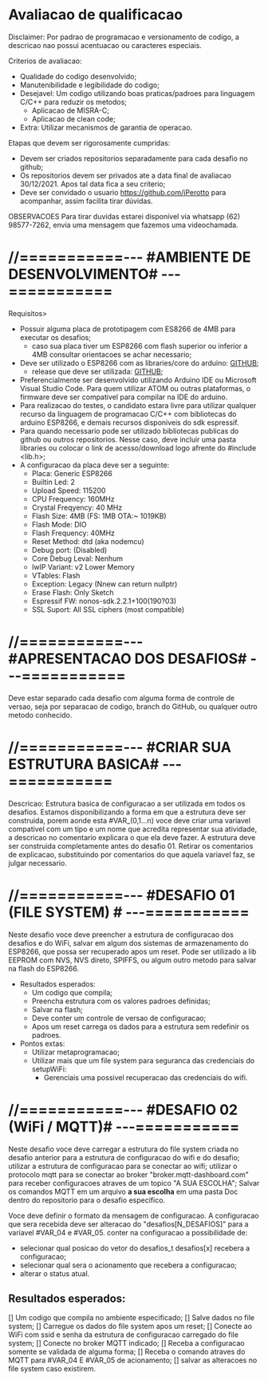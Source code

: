 # Avaliacao de qualificacao

Disclaimer: Por padrao de programacao e versionamento de codigo, a descricao nao possui acentuacao ou caracteres especiais.

Criterios de avaliacao:
* Qualidade do codigo desenvolvido;
* Manutenibilidade e legibilidade do codigo;
* Desejavel: Um codigo utilizando boas praticas/padroes para linguagem C/C++ para reduzir os metodos;
	* Aplicacao de MISRA-C;
	* Aplicacao de clean code;
* Extra: Utilizar mecanismos de garantia de operacao.

Etapas que devem ser rigorosamente cumpridas:
*	Devem ser criados repositorios separadamente para cada desafio no github;
*	Os repositorios devem ser privados ate a data final de avaliacao 30/12/2021. Apos tal data fica a seu criterio;
*	Deve ser convidado o usuario https://github.com/jPerotto para acompanhar, assim facilita tirar dúvidas.

OBSERVACOES
Para tirar duvidas estarei disponível via whatsapp (62) 98577-7262, envia uma mensagem que fazemos uma videochamada.


# //===========--- #AMBIENTE DE DESENVOLVIMENTO# ---===========
Requisitos>
*	Possuir alguma placa de prototipagem com ES8266 de 4MB para executar os desafios;
	* caso sua placa tiver um ESP8266 com flash superior ou inferior a 4MB consultar orientacoes se achar necessario;
*	Deve ser utilizado o ESP8266 com as libraries/core do arduino: [GITHUB](https://github.com/esp8266/Arduino);
	* release que deve ser utilizada: [GITHUB](https://github.com/esp8266/Arduino/releases/tag/2.7.4);
*	Preferencialmente ser desenvolvido utilizando Arduino IDE ou Microsoft Visual Studio Code. Para quem utilizar ATOM ou outras plataformas, o firmware deve ser compativel para compilar na IDE do arduino.
*	Para realizacao do testes, o candidato estara livre para utilizar qualquer recurso da linguagem de programacao C/C++ com bibliotecas do arduino ESP8266, e demais recursos disponiveis do sdk espressif.
*	Para quando necessario pode ser utilizado bibliotecas publicas do github ou outros repositorios. Nesse caso, deve incluir uma pasta libraries ou colocar o link de acesso/download logo afrente do #include <lib.h>;
*	A configuracao da placa deve ser a seguinte:
	* Placa: Generic ESP8266
	* Builtin Led: 2
	* Upload Speed: 115200
	* CPU Frequency: 160MHz
	* Crystal Freqyency: 40 MHz
	* Flash Size: 4MB (FS: 1MB OTA:~ 1019KB)
	* Flash Mode: DIO
	* Flash Frequency: 40MHz
	* Reset Method: dtd (aka nodemcu)
	* Debug port: (Disabled)
	* Core Debug Leval: Nenhum
	* lwIP Variant: v2 Lower Memory
	* VTables: Flash
	* Exception: Legacy (Nnew can return nullptr)
	* Erase Flash: Only Sketch
	* Espressif FW: nonos-sdk.2.2.1+100(190?03)
	* SSL Suport: All SSL ciphers (most compatible)


# //===========--- #APRESENTACAO DOS DESAFIOS# ---===========
Deve estar separado cada desafio com alguma forma de controle de versao, seja por separacao de codigo, branch do GitHub, ou qualquer outro metodo conhecido.

# //===========--- #CRIAR SUA ESTRUTURA BASICA# ---===========
Descricao: Estrutura basica de configuracao a ser utilizada em todos os desafios. Estamos disponibilizando a forma em que a estrutura deve ser construida,
porem aonde esta #VAR_(0,1...n) voce deve criar uma variavel compativel com um tipo e um nome que acredita representar sua atividade, a descricao no comentario explicara o que ela deve fazer.
A estrutura deve ser construida completamente antes do desafio 01. Retirar os comentarios de explicacao, substituindo por comentarios do que aquela variavel faz, se julgar necessario.


# //===========--- #DESAFIO 01 (FILE SYSTEM) # ---===========
Neste desafio voce deve preencher a estrutura de configuracao dos desafios e do WiFi, salvar em algum dos sistemas de armazenamento do ESP8266, que possa ser recuperado apos um reset.
Pode ser utilizado a lib EEPROM com NVS, NVS direto, SPIFFS, ou algum outro metodo para salvar na flash do ESP8266.

* Resultados esperados:
	* Um codigo que compila;
	* Preencha estrutura com os valores padroes definidas;
	* Salvar na flash;
	* Deve conter um controle de versao de configuracao;
	* Apos um reset carrega os dados para a estrutura sem redefinir os padroes.
* Pontos extas:
	* Utilizar metaprogramacao;
	* Utilizar mais que um file system para seguranca das credenciais do setupWiFi:
		* Gerenciais uma possivel recuperacao das credenciais do wifi.


# //===========--- #DESAFIO 02 (WiFi / MQTT)# ---===========
Neste desafio voce deve carregar a estrutura do file system criada no desafio anterior para a estrutura de configuracao do wifi e do desafio;
utilizar a estrutura de configuracao para se conectar ao wifi;
utilizar o protocolo mqtt para se conectar ao broker "broker.mqtt-dashboard.com" para receber configuracoes atraves de um topico "A SUA ESCOLHA";
Salvar os comandos MQTT em um arquivo **a sua escolha** em uma pasta Doc dentro do repositorio para o desafio especifico.


Voce deve definir o formato da mensagem de configuracao.
A configuracao que sera recebida deve ser alteracao do "desafios[N_DESAFIOS]" para a variavel #VAR_04 e #VAR_05.
conter na configuracao a possibilidade de:
* selecionar qual posicao do vetor do desafios_t desafios[x] recebera a configuracao;
* selecionar qual sera o acionamento que recebera a configuracao;
* alterar o status atual.

## Resultados esperados:
[] Um codigo que compila no ambiente especificado;
[] Salve dados no file system;
[] Carregue os dados do file system apos um reset;
[] Conecte ao WiFi com ssid e senha da estrutura de configuracao carregado do file system;
[] Conecte no broker MQTT indicado;
[] Receba a configuracao somente se validada de alguma forma;
[] Receba o comando atraves do MQTT para #VAR_04 E #VAR_05 de acionamento;
[] salvar as alteracoes no file system caso existirem.
